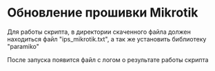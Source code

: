 # Обновление прошивки Mikrotik

Для работы скрипта, в директории скаченного файла должен находиться файл "ips_mikrotik.txt", а так же установить библиотеку "paramiko"

После запуска появится файл с логом о результате работы скрипта
